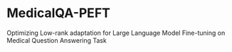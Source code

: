 # MedicalQA-PEFT
Optimizing Low-rank adaptation for Large Language Model Fine-tuning on Medical Question Answering Task
